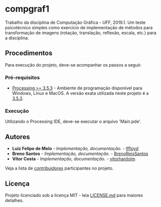 # compgraf1
Trabalho da disciplina de Computação Gráfica - UFF, 2019.1. Um teste psicotécnico
simples como exercício de implementação de métodos para transformação de imagens
 (rotação, translação, reflexão, escala, etc.) para a disciplina.

## Procedimentos

Para execução do projeto, deve-se acompanhar os passos a seguir.

### Pré-requisitos

* [Processing >= 3.5.3](https://processing.org/download/) - Ambiente de programação
disponível para Windows, Linux e MacOS. A versão exata utilizada
neste projeto é a [3.5.3](http://download.processing.org/processing-3.5.3-linux64.tgz).

### Execução

Utilizando o Processing IDE, deve-se executar o arquivo 'Main.pde'.

## Autores

* **Luiz Felipe de Melo** - *Implementação, documentação.* - [lffloyd](https://github.com/lffloyd)
* **Breno Santos** - *Implementação, documentação.* - [BrenoReisSantos](https://github.com/BrenoReisSantos)
* **Vítor Costa** - *Implementação, documentação.* - [vitorhardoim](https://github.com/vitorhardoim)

Veja a lista de [contribuidores](https://github.com/lffloyd/compgraf1/contributors) participantes no projeto.

## Licença

Projeto licenciado sob a licença MIT - leia [LICENSE.md](https://github.com/lffloyd/compgraf1/blob/master/LICENSE) para maiores detalhes.
